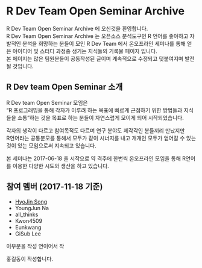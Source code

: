 # R Dev Team Open Seminar Archive

R Dev Team Open Seminar Archive 에 오신것을 환영합니다.  
R Dev Team Open Seminar Archive 는 오픈소스 분석도구인 R 언어를 좋아하고 자발적인 분석을 희망하는 분들이 모인 R Dev Team 에서 온오프라인 세미나를 통해 얻은 아이디어 및 스터디 과정중 생기는 지식들의 기록물 페이지 입니다.  
본 페이지는 많은 팀원분들이 공동작성된 글이며 계속적으로 수정되고 덧붙여지며 발전될 것입니다.

## 

## R Dev team Open Seminar 소개

R Dev team Open Seminar 모임은  
“R 프로그래밍을 통해 각자가 이루려 하는 목표에 빠르게 근접하기 위한 방법들과 지식들을 소통”하는 것을 목표로 하는 분들이 자연스럽게 모이게 되어 시작되었습니다.

각자의 생각이 다르고 참여목적도 다르며 연구 분야도 제각각인 분들끼리 만났지만  
R언어라는 공통분모를 통해서 모두가 같이 시너지를 내고 개개인 모두가 얻어갈 수 있는 것이 있는 모임으로써 지속되고 있습니다.

본 세미나는 2017-06-18 을 시작으로 약 격주에 한번씩 온오프라인 모임을 통해 R언어를 이용한 다양한 시도와 생산을 하고 있습니다.

## 

## 참여 멤버 \(2017-11-18 기준\)

* [HyoJin Song](https://github.com/lovetoken)
* YoungJun Na
* all\_thinks
* Kwon4509
* Eunkwang
* GiSub Lee

이부분을 작성 연이어서 작

홍길동이 작성합니다.

